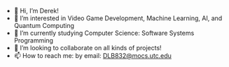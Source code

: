 - 👋 Hi, I’m Derek!
- 👀 I’m interested in Video Game Development, Machine Learning, AI, and Quantum Computing
- 🌱 I’m currently studying Computer Science: Software Systems Programming 
- 💞️ I’m looking to collaborate on all kinds of projects!
- 📫 How to reach me: by email: DLB832@mocs.utc.edu

<!---
DLB832/DLB832 is a ✨ special ✨ repository because its `README.md` (this file) appears on your GitHub profile.
You can click the Preview link to take a look at your changes.
--->
